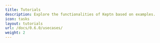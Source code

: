 ```yaml
---
title: Tutorials
description: Explore the functionalities of Keptn based on examples.
icon: tasks
layout: tutorials
url: /docs/0.6.0/usecases/
weight: 2
---
```

